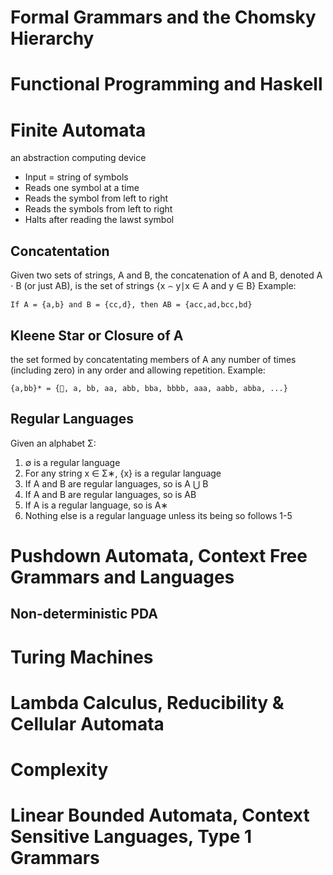 # Formal Grammars and the Chomsky Hierarchy

# Functional Programming and Haskell

# Finite Automata
an abstraction computing device
- Input = string of symbols
- Reads one symbol at a time
- Reads the symbol from left to right
- Reads the symbols from left to right
- Halts after reading the lawst symbol

## Concatentation
Given two sets of strings, A and B, the concatenation of A and B, denoted A ⋅ B (or just AB), is the set of strings {x ⌢ y∣x ∈ A and y ∈ B}
Example:
```
If A = {a,b} and B = {cc,d}, then AB = {acc,ad,bcc,bd}
```

## Kleene Star or Closure of A
the set formed by concatentating members of A any number of times (including zero) in any order and allowing repetition.
Example:
```
{a,bb}* = {, a, bb, aa, abb, bba, bbbb, aaa, aabb, abba, ...}
```
## Regular Languages
Given an alphabet Σ:
1. ∅ is a regular language
2. For any string x ∈ Σ∗, {x} is a regular language
3. If A and B are regular languages, so is A ⋃ B
4. If A and B are regular languages, so is AB
5. If A is a regular language, so is A∗
6. Nothing else is a regular language unless its being so follows 1-5

# Pushdown Automata, Context Free Grammars and Languages
## Non-deterministic PDA

# Turing Machines

# Lambda Calculus, Reducibility & Cellular Automata

# Complexity

# Linear Bounded Automata, Context Sensitive Languages, Type 1 Grammars